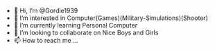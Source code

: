 - 👋 Hi, I’m @Gordie1939
- 👀 I’m interested in Computer(Games)(Military-Simulations)(Shooter)
- 🌱 I’m currently learning Personal Computer
- 💞️ I’m looking to collaborate on Nice Boys and Girls
- 📫 How to reach me ...

<!---
Gordie1939/Gordie1939 is a ✨ special ✨ repository because its `README.md` (this file) appears on your GitHub profile.
You can click the Preview link to take a look at your changes.
--->
